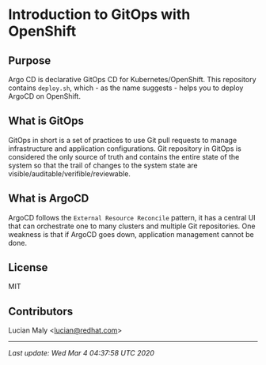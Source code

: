 # Introduction to GitOps with OpenShift

## Purpose

Argo CD is declarative GitOps CD for Kubernetes/OpenShift. This repository contains `deploy.sh`, which - as the name suggests - helps you to deploy ArgoCD on OpenShift.

## What is GitOps

GitOps in short is a set of practices to use Git pull requests to manage infrastructure and application configurations. Git repository in GitOps is considered the only source of truth and contains the entire state of the system so that the trail of changes to the system state are visible/auditable/verifible/reviewable.

## What is ArgoCD

ArgoCD follows the `External Resource Reconcile` pattern, it has a central UI that can orchestrate one to many clusters and multiple Git repositories. One weakness is that if ArgoCD goes down, application management cannot be done.

## License

MIT

## Contributors

Lucian Maly <<lucian@redhat.com>>

---

_Last update: Wed Mar 4 04:37:58 UTC 2020_
